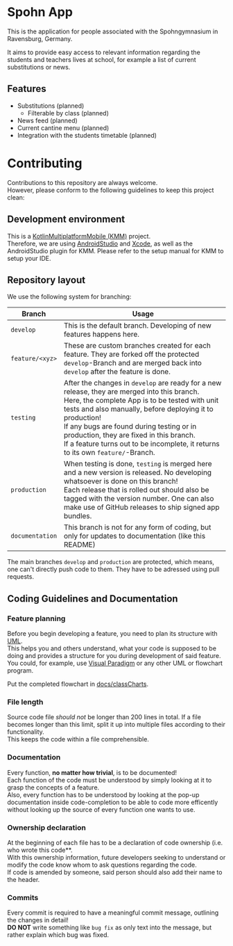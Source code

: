 # Spohn App
This is the application for people associated with the Spohngymnasium in Ravensburg, Germany.

It aims to provide easy access to relevant information regarding the students and teachers lives at school,
for example a list of current substitutions or news.

## Features
- Substitutions (planned)
  - Filterable by class (planned)
- News feed (planned)
- Current cantine menu (planned)
- Integration with the students timetable (planned)

# Contributing
Contributions to this repository are always welcome.  
However, please conform to the following guidelines to keep this project clean:

## Development environment
This is a [KotlinMultiplatformMobile (KMM)](https://kotlinlang.org/lp/mobile/) project.  
Therefore, we are using [AndroidStudio](https://developer.android.com/studio/) and [Xcode](https://developer.apple.com/xcode/),
as well as the AndroidStudio plugin for KMM. Please refer to the setup manual for KMM to setup your IDE.

## Repository layout
We use the following system for branching:

| Branch          | Usage                                                                                                                                                                                                                                                                                                                                                                                          |
|-----------------|------------------------------------------------------------------------------------------------------------------------------------------------------------------------------------------------------------------------------------------------------------------------------------------------------------------------------------------------------------------------------------------------|
| `develop`       | This is the default branch. Developing of new features happens here.                                                                                                                                                                                                                                                                                                                           |
| `feature/<xyz>` | These are custom branches created for each feature. They are forked off the protected `develop`-Branch and are merged back into `develop` after the feature is done.                                                                                                                                                                                                                           |
| `testing`       | After the changes in `develop` are ready for a new release, they are merged into this branch.<br/>Here, the complete App is to be tested with unit tests and also manually, before deploying it to production!<br/>If any bugs are found during testing or in production, they are fixed in this branch.<br/>If a feature turns out to be incomplete, it returns to its own `feature/`-Branch. |
| `production`    | When testing is done, `testing` is merged here and a new version is released. No developing whatsoever is done on this branch!<br/>Each release that is rolled out should also be tagged with the version number. One can also make use of GitHub releases to ship signed app bundles.                                                                                                         |
| `documentation` | This branch is not for any form of coding, but only for updates to documentation (like this README)                                                                                                                                                                                                                                                                                            |

The main branches `develop` and `production` are protected, which means, one can't directly push code to them. They have to be adressed using pull requests.

## Coding Guidelines and Documentation
### Feature planning
Before you begin developing a feature, you need to plan its structure with [UML](https://en.wikipedia.org/wiki/Unified_Modeling_Language).  
This helps you and others understand, what your code is supposed to be doing and provides a structure for you during development of said feature.  
You could, for example, use [Visual Paradigm](https://www.visual-paradigm.com/) or any other UML or flowchart program.

Put the completed flowchart in [docs/classCharts](docs/classCharts).

### File length
Source code file *should not* be longer than 200 lines in total. If a file becomes longer than this limit, split it up into multiple files according to their functionality.  
This keeps the code within a file comprehensible.

### Documentation
Every function, **no matter how trivial**, is to be documented!  
Each function of the code must be understood by simply looking at it to grasp the concepts of a feature.  
Also, every function has to be understood by looking at the pop-up documentation inside code-completion to be able to code more efficently
without looking up the source of every function one wants to use.

### Ownership declaration
At the beginning of each file has to be a declaration of code ownership (i.e. who wrote this code**.  
With this ownership information, future developers seeking to understand or modify the code know whom to ask questions regarding the code.  
If code is amended by someone, said person should also add their name to the header.

### Commits
Every commit is required to have a meaningful commit message, outlining the changes in detail!  
**DO NOT** write something like `bug fix` as only text into the message, but rather explain which bug was fixed.
